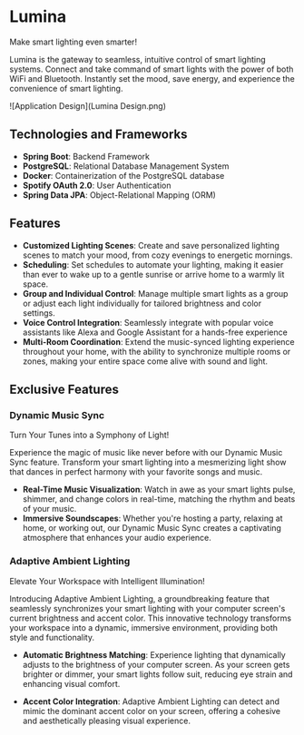 # Lumina

Make smart lighting even smarter!

Lumina is the gateway to seamless, intuitive control of smart lighting systems. Connect and take command of smart lights with the power of both WiFi and Bluetooth. Instantly set the mood, save energy, and experience the convenience of smart lighting.

![Application Design](Lumina Design.png)

## Technologies and Frameworks

- **Spring Boot**: Backend Framework
- **PostgreSQL**: Relational Database Management System
- **Docker**: Containerization of the PostgreSQL database
- **Spotify OAuth 2.0**: User Authentication
- **Spring Data JPA**: Object-Relational Mapping (ORM)

## Features

- **Customized Lighting Scenes**: Create and save personalized lighting scenes to match your mood, from cozy evenings to energetic mornings.
- **Scheduling**: Set schedules to automate your lighting, making it easier than ever to wake up to a gentle sunrise or arrive home to a warmly lit space.
- **Group and Individual Control**: Manage multiple smart lights as a group or adjust each light individually for tailored brightness and color settings.
- **Voice Control Integration**: Seamlessly integrate with popular voice assistants like Alexa and Google Assistant for a hands-free experience
- **Multi-Room Coordination**: Extend the music-synced lighting experience throughout your home, with the ability to synchronize multiple rooms or zones, making your entire space come alive with sound and light.

## Exclusive Features 

### Dynamic Music Sync

Turn Your Tunes into a Symphony of Light!

Experience the magic of music like never before with our Dynamic Music Sync feature. Transform your smart lighting into a mesmerizing light show that dances in perfect harmony with your favorite songs and music.

- **Real-Time Music Visualization**: Watch in awe as your smart lights pulse, shimmer, and change colors in real-time, matching the rhythm and beats of your music.
- **Immersive Soundscapes**: Whether you're hosting a party, relaxing at home, or working out, our Dynamic Music Sync creates a captivating atmosphere that enhances your audio experience.

### Adaptive Ambient Lighting

Elevate Your Workspace with Intelligent Illumination!

Introducing Adaptive Ambient Lighting, a groundbreaking feature that seamlessly synchronizes your smart lighting with your computer screen's current brightness and accent color. This innovative technology transforms your workspace into a dynamic, immersive environment, providing both style and functionality.

- **Automatic Brightness Matching**: Experience lighting that dynamically adjusts to the brightness of your computer screen. As your screen gets brighter or dimmer, your smart lights follow suit, reducing eye strain and enhancing visual comfort.

- **Accent Color Integration**: Adaptive Ambient Lighting can detect and mimic the dominant accent color on your screen, offering a cohesive and aesthetically pleasing visual experience.
